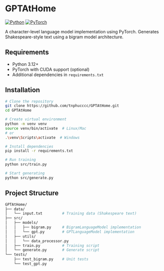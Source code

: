 # GPTAtHome

[![Python](https://img.shields.io/badge/python-3.12+-blue.svg)](https://www.python.org/downloads/)
[![PyTorch](https://img.shields.io/badge/pytorch-2.0+-orange.svg)](https://pytorch.org/)

A character-level language model implementation using PyTorch. Generates Shakespeare-style text using a bigram model architecture.

## Requirements

- Python 3.12+
- PyTorch with CUDA support (optional)
- Additional dependencies in `requirements.txt`

## Installation

```bash
# Clone the repository
git clone https://github.com/tnphucccc/GPTAtHome.git
cd GPTAtHome

# Create virtual environment
python -m venv venv
source venv/bin/activate  # Linux/Mac
# or
.\venv\Scripts\activate  # Windows

# Install dependencies
pip install -r requirements.txt

# Run training
python src/train.py

# Start generating
python src/generate.py
```

## Project Structure
```bash
GPTAtHome/
├── data/
│   └── input.txt         # Training data (Shakespeare text)
├── src/
│   ├── models/
│   │   ├── bigram.py     # BigramLanguageModel implementation
│   │   └── gpt.py        # GPTLanguageModel implementation           
│   ├── utils/
│   │   └── data_processor.py
│   ├── train.py          # Training script
│   └── generate.py       # Generate script  
└── tests/
    ├── test_bigram.py    # Unit tests
    └── test_gpt.py
```
